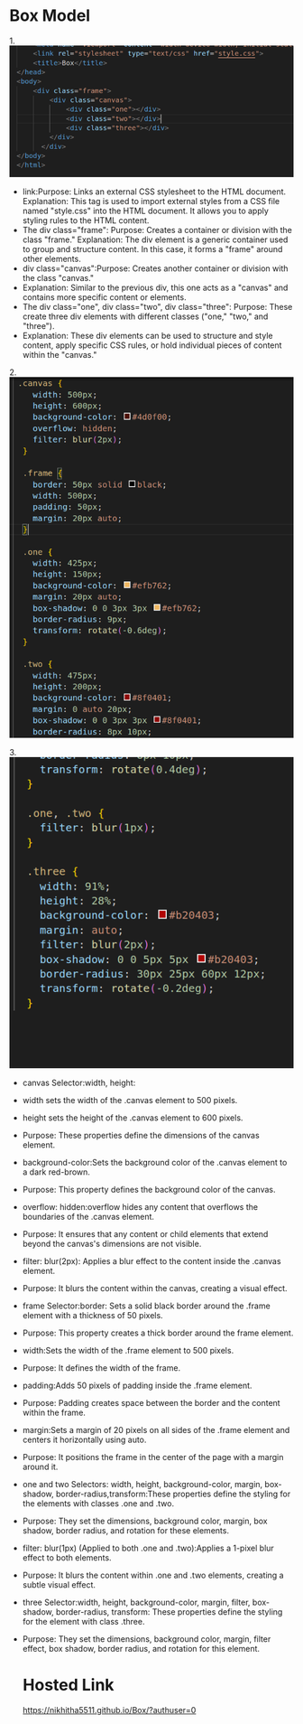 # Box Model
1.![first](s1.png)
* link:Purpose: Links an external CSS stylesheet to the HTML document.
Explanation: This tag is used to import external styles from a CSS file named "style.css" into the HTML document. It allows you to apply styling rules to the HTML content.
* The div class="frame":
Purpose: Creates a container or division with the class "frame."
Explanation: The div element is a generic container used to group and structure content. In this case, it forms a "frame" around other elements.
* div class="canvas":Purpose: Creates another container or division with the class "canvas."
* Explanation: Similar to the previous div, this one acts as a "canvas" and contains more specific content or elements.
* The div class="one", div class="two", div class="three":
Purpose: These create three div elements with different classes ("one," "two," and "three").
* Explanation: These div elements can be used to structure and style content, apply specific CSS rules, or hold individual pieces of content within the "canvas."

2.![second](s2.png)

3.![third](s3.png)
* canvas Selector:width, height:
* width sets the width of the .canvas element to 500 pixels.
* height sets the height of the .canvas element to 600 pixels.
* Purpose: These properties define the dimensions of the canvas element.
* background-color:Sets the background color of the .canvas element to a dark red-brown.
* Purpose: This property defines the background color of the canvas.
* overflow: hidden:overflow hides any content that overflows the boundaries of the .canvas element.
* Purpose: It ensures that any content or child elements that extend beyond the canvas's dimensions are not visible.
* filter: blur(2px):
Applies a blur effect to the content inside the .canvas element.
* Purpose: It blurs the content within the canvas, creating a visual effect.
* frame Selector:border:
Sets a solid black border around the .frame element with a thickness of 50 pixels.
* Purpose: This property creates a thick border around the frame element.
* width:Sets the width of the .frame element to 500 pixels.
* Purpose: It defines the width of the frame.
* padding:Adds 50 pixels of padding inside the .frame element.
* Purpose: Padding creates space between the border and the content within the frame.
* margin:Sets a margin of 20 pixels on all sides of the .frame element and centers it horizontally using auto.
* Purpose: It positions the frame in the center of the page with a margin around it.
* one and two Selectors:
width, height, background-color, margin, box-shadow, border-radius,transform:These properties define the styling for the elements with classes .one and .two.
* Purpose: They set the dimensions, background color, margin, box shadow, border radius, and rotation for these elements.
* filter: blur(1px) (Applied to both .one and .two):Applies a 1-pixel blur effect to both elements.
* Purpose: It blurs the content within .one and .two elements, creating a subtle visual effect.
* three Selector:width, height, background-color, margin, filter, box-shadow, border-radius, transform:
These properties define the styling for the element with class .three.
* Purpose: They set the dimensions, background color, margin, filter effect, box shadow, border radius, and rotation for this element.

  # Hosted Link
  https://nikhitha5511.github.io/Box/?authuser=0
